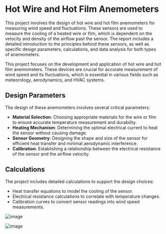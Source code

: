 # Hot Wire and Hot Film Anemometers

This project involves the design of hot wire and hot film anemometers for measuring wind speed and fluctuations. These sensors are used to measure the cooling of a heated wire or film, which is dependent on the velocity and density of the airflow past the sensor. The report includes a detailed introduction to the principles behind these sensors, as well as specific design parameters, calculations, and data analysis for both types of anemometers.

This project focuses on the development and application of hot wire and hot film anemometers. These devices are crucial for accurate measurement of wind speed and its fluctuations, which is essential in various fields such as meteorology, aerodynamics, and HVAC systems.
## Design Parameters
The design of these anemometers involves several critical parameters:
- **Material Selection**: Choosing appropriate materials for the wire or film to ensure accurate temperature measurement and durability.
- **Heating Mechanism**: Determining the optimal electrical current to heat the sensor without causing damage.
- **Sensor Geometry**: Designing the shape and size of the sensor for efficient heat transfer and minimal aerodynamic interference.
- **Calibration**: Establishing a relationship between the electrical resistance of the sensor and the airflow velocity.

## Calculations
The project includes detailed calculations to support the design choices:
- Heat transfer equations to model the cooling of the sensor.
- Electrical resistance calculations to correlate with temperature changes.
- Calibration curves to convert sensor readings into wind speed measurements.

![image](https://github.com/suresravinath/Hot-wire-and-hot-film-anemometers-Design/assets/118838341/a7fdc6e8-9668-4601-8afe-38d0c73e730a)

![image](https://github.com/suresravinath/Hot-wire-and-hot-film-anemometers-Design/assets/118838341/49aed008-f025-40c6-8e8c-b00bec791346)


